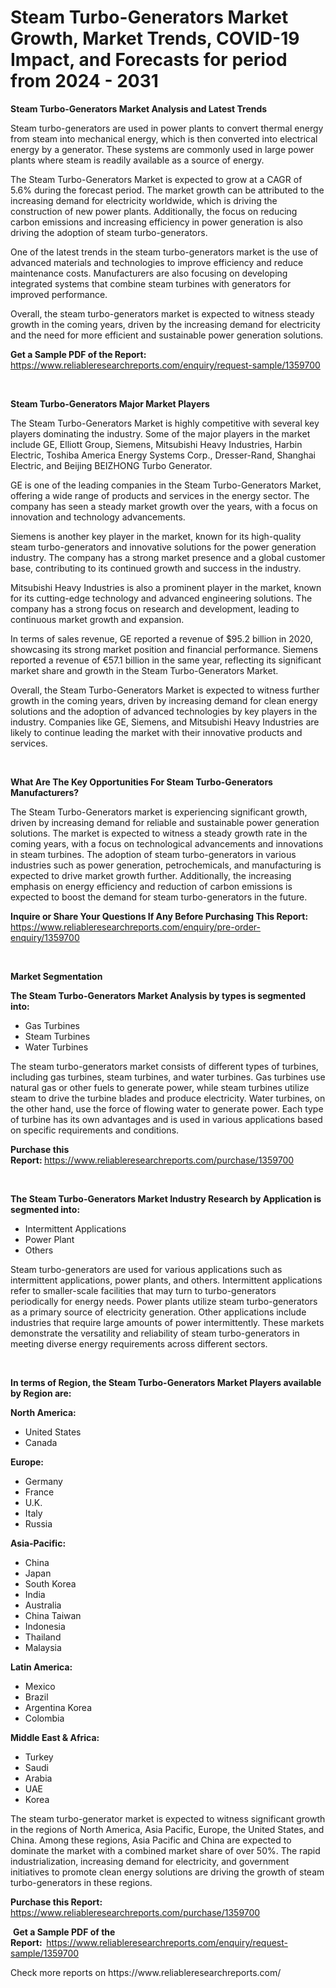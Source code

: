 <p><h1>Steam Turbo-Generators Market Growth, Market Trends, COVID-19 Impact, and Forecasts for period from 2024 - 2031</h1></p><p><strong>Steam Turbo-Generators Market Analysis and Latest Trends</strong></p>
<p><p>Steam turbo-generators are used in power plants to convert thermal energy from steam into mechanical energy, which is then converted into electrical energy by a generator. These systems are commonly used in large power plants where steam is readily available as a source of energy.</p><p>The Steam Turbo-Generators Market is expected to grow at a CAGR of 5.6% during the forecast period. The market growth can be attributed to the increasing demand for electricity worldwide, which is driving the construction of new power plants. Additionally, the focus on reducing carbon emissions and increasing efficiency in power generation is also driving the adoption of steam turbo-generators.</p><p>One of the latest trends in the steam turbo-generators market is the use of advanced materials and technologies to improve efficiency and reduce maintenance costs. Manufacturers are also focusing on developing integrated systems that combine steam turbines with generators for improved performance.</p><p>Overall, the steam turbo-generators market is expected to witness steady growth in the coming years, driven by the increasing demand for electricity and the need for more efficient and sustainable power generation solutions.</p></p>
<p><strong>Get a Sample PDF of the Report:&nbsp;</strong> <a href="https://www.reliableresearchreports.com/enquiry/request-sample/1359700">https://www.reliableresearchreports.com/enquiry/request-sample/1359700</a></p>
<p>&nbsp;</p>
<p><strong>Steam Turbo-Generators Major Market Players</strong></p>
<p><p>The Steam Turbo-Generators Market is highly competitive with several key players dominating the industry. Some of the major players in the market include GE, Elliott Group, Siemens, Mitsubishi Heavy Industries, Harbin Electric, Toshiba America Energy Systems Corp., Dresser-Rand, Shanghai Electric, and Beijing BEIZHONG Turbo Generator.</p><p>GE is one of the leading companies in the Steam Turbo-Generators Market, offering a wide range of products and services in the energy sector. The company has seen a steady market growth over the years, with a focus on innovation and technology advancements.</p><p>Siemens is another key player in the market, known for its high-quality steam turbo-generators and innovative solutions for the power generation industry. The company has a strong market presence and a global customer base, contributing to its continued growth and success in the industry.</p><p>Mitsubishi Heavy Industries is also a prominent player in the market, known for its cutting-edge technology and advanced engineering solutions. The company has a strong focus on research and development, leading to continuous market growth and expansion.</p><p>In terms of sales revenue, GE reported a revenue of $95.2 billion in 2020, showcasing its strong market position and financial performance. Siemens reported a revenue of €57.1 billion in the same year, reflecting its significant market share and growth in the Steam Turbo-Generators Market.</p><p>Overall, the Steam Turbo-Generators Market is expected to witness further growth in the coming years, driven by increasing demand for clean energy solutions and the adoption of advanced technologies by key players in the industry. Companies like GE, Siemens, and Mitsubishi Heavy Industries are likely to continue leading the market with their innovative products and services.</p></p>
<p>&nbsp;</p>
<p><strong>What Are The Key Opportunities For Steam Turbo-Generators Manufacturers?</strong></p>
<p><p>The Steam Turbo-Generators market is experiencing significant growth, driven by increasing demand for reliable and sustainable power generation solutions. The market is expected to witness a steady growth rate in the coming years, with a focus on technological advancements and innovations in steam turbines. The adoption of steam turbo-generators in various industries such as power generation, petrochemicals, and manufacturing is expected to drive market growth further. Additionally, the increasing emphasis on energy efficiency and reduction of carbon emissions is expected to boost the demand for steam turbo-generators in the future.</p></p>
<p><strong>Inquire or Share Your Questions If Any Before Purchasing This Report:</strong> <a href="https://www.reliableresearchreports.com/enquiry/pre-order-enquiry/1359700">https://www.reliableresearchreports.com/enquiry/pre-order-enquiry/1359700</a></p>
<p>&nbsp;</p>
<p><strong>Market Segmentation</strong></p>
<p><strong>The Steam Turbo-Generators Market Analysis by types is segmented into:</strong></p>
<p><ul><li>Gas Turbines</li><li>Steam Turbines</li><li>Water Turbines</li></ul></p>
<p><p>The steam turbo-generators market consists of different types of turbines, including gas turbines, steam turbines, and water turbines. Gas turbines use natural gas or other fuels to generate power, while steam turbines utilize steam to drive the turbine blades and produce electricity. Water turbines, on the other hand, use the force of flowing water to generate power. Each type of turbine has its own advantages and is used in various applications based on specific requirements and conditions.</p></p>
<p><strong>Purchase this Report:&nbsp;</strong><a href="https://www.reliableresearchreports.com/purchase/1359700">https://www.reliableresearchreports.com/purchase/1359700</a></p>
<p>&nbsp;</p>
<p><strong>The Steam Turbo-Generators Market Industry Research by Application is segmented into:</strong></p>
<p><ul><li>Intermittent Applications</li><li>Power Plant</li><li>Others</li></ul></p>
<p><p>Steam turbo-generators are used for various applications such as intermittent applications, power plants, and others. Intermittent applications refer to smaller-scale facilities that may turn to turbo-generators periodically for energy needs. Power plants utilize steam turbo-generators as a primary source of electricity generation. Other applications include industries that require large amounts of power intermittently. These markets demonstrate the versatility and reliability of steam turbo-generators in meeting diverse energy requirements across different sectors.</p></p>
<p>&nbsp;</p>
<p><strong>In terms of Region, the Steam Turbo-Generators Market Players available by Region are:</strong></p>
<p>
    <p> <strong> North America: </strong>
        <ul>
            <li>United States</li>
            <li>Canada</li>
        </ul>
        </p> 
    <p> <strong> Europe: </strong>
        <ul>
            <li>Germany</li>
            <li>France</li>
            <li>U.K.</li>
            <li>Italy</li>
            <li>Russia</li>
        </ul>
        </p> 
    <p> <strong> Asia-Pacific: </strong>
        <ul>
            <li>China</li>
            <li>Japan</li>
            <li>South Korea</li>
            <li>India</li>
            <li>Australia</li>
            <li>China Taiwan</li>
            <li>Indonesia</li>
            <li>Thailand</li>
            <li>Malaysia</li>
        </ul>
        </p> 
    <p> <strong> Latin America: </strong>
        <ul>
            <li>Mexico</li>
            <li>Brazil</li>
            <li>Argentina Korea</li>
            <li>Colombia</li>
        </ul>
        </p> 
    <p> <strong> Middle East & Africa: </strong>
        <ul>
            <li>Turkey</li>
            <li>Saudi</li>
            <li>Arabia</li>
            <li>UAE</li>
            <li>Korea</li>
        </ul>
    </p>
    </p>
<p><p>The steam turbo-generator market is expected to witness significant growth in the regions of North America, Asia Pacific, Europe, the United States, and China. Among these regions, Asia Pacific and China are expected to dominate the market with a combined market share of over 50%. The rapid industrialization, increasing demand for electricity, and government initiatives to promote clean energy solutions are driving the growth of steam turbo-generators in these regions.</p></p>
<p><strong>Purchase this Report: </strong><a href="https://www.reliableresearchreports.com/purchase/1359700">https://www.reliableresearchreports.com/purchase/1359700</a></p>
<p>&nbsp;<strong>Get a Sample PDF of the Report:&nbsp;&nbsp;</strong><a href="https://www.reliableresearchreports.com/enquiry/request-sample/1359700">https://www.reliableresearchreports.com/enquiry/request-sample/1359700</a></p>
<p><strong></strong></p>
<p>Check more reports on https://www.reliableresearchreports.com/</p>